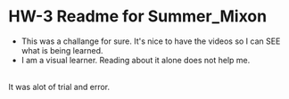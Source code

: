 # HW-3 Readme for Summer_Mixon

<ul>
<li>This was a challange for sure. It's nice to have the videos so I can SEE what is being learned.</li>
<li>I am a visual learner. Reading about it alone does not help me.</li>
</ul>
</br>
It was alot of trial and error.
